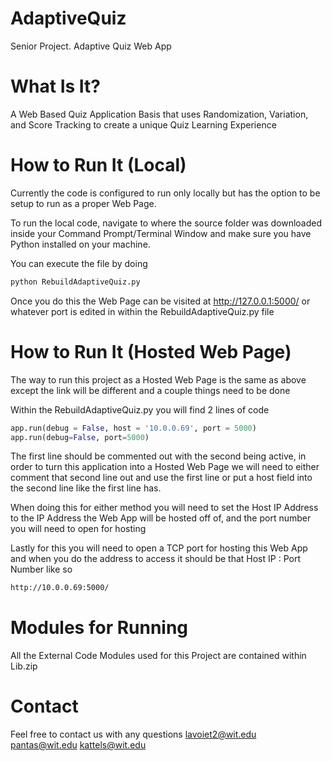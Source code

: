 # AdaptiveQuiz
 Senior Project. Adaptive Quiz Web App

 # What Is It?
 A Web Based Quiz Application Basis that uses Randomization, Variation, and Score Tracking to create a unique Quiz Learning Experience

 # How to Run It (Local)
 Currently the code is configured to run only locally but has the option to be setup to run as a proper Web Page.

 To run the local code, navigate to where the source folder was downloaded inside your Command Prompt/Terminal Window and make sure you have Python installed on your machine.

 You can execute the file by doing
 ```bash
 python RebuildAdaptiveQuiz.py
 ```

 Once you do this the Web Page can be visited at http://127.0.0.1:5000/ or whatever port is edited in within the RebuildAdaptiveQuiz.py file

 # How to Run It (Hosted Web Page)
 The way to run this project as a Hosted Web Page is the same as above except the link will be different and a couple things need to be done

 Within the RebuildAdaptiveQuiz.py you will find 2 lines of code

 ```python
 app.run(debug = False, host = '10.0.0.69', port = 5000)
 app.run(debug=False, port=5000)
 ```

 The first line should be commented out with the second being active, in order to turn this application into a Hosted Web Page we will need to 
 either comment that second line out and use the first line or put a host field into the second line like the first line has.

 When doing this for either method you will need to set the Host IP Address to the IP Address the Web App will be hosted off of, and the port number you will need to open for hosting

 Lastly for this you will need to open a TCP port for hosting this Web App and when you do the address to access it should be that Host IP : Port Number like so

 ```bash
 http://10.0.0.69:5000/
 ```
 
 # Modules for Running
 All the External Code Modules used for this Project are contained within Lib.zip

 # Contact
 Feel free to contact us with any questions
 lavoiet2@wit.edu
 pantas@wit.edu
 kattels@wit.edu

